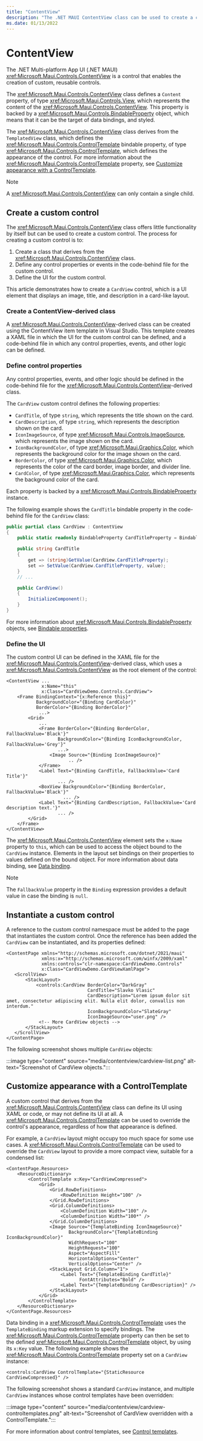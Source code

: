 ```yaml
---
title: "ContentView"
description: "The .NET MAUI ContentView class can be used to create a custom control."
ms.date: 01/13/2022
---
```


# ContentView

The .NET Multi-platform App UI (.NET MAUI) <xref:Microsoft.Maui.Controls.ContentView> is a control that enables the creation of custom, reusable controls.

The <xref:Microsoft.Maui.Controls.ContentView> class defines a `Content` property, of type <xref:Microsoft.Maui.Controls.View>, which represents the content of the <xref:Microsoft.Maui.Controls.ContentView>. This property is backed by a <xref:Microsoft.Maui.Controls.BindableProperty> object, which means that it can be the target of data bindings, and styled.

The <xref:Microsoft.Maui.Controls.ContentView> class derives from the `TemplatedView` class, which defines the <xref:Microsoft.Maui.Controls.ControlTemplate> bindable property, of type <xref:Microsoft.Maui.Controls.ControlTemplate>, which defines the appearance of the control. For more information about the <xref:Microsoft.Maui.Controls.ControlTemplate> property, see [Customize appearance with a ControlTemplate](#customize-appearance-with-a-controltemplate).

> [!NOTE]
> A <xref:Microsoft.Maui.Controls.ContentView> can only contain a single child.

## Create a custom control

The <xref:Microsoft.Maui.Controls.ContentView> class offers little functionality by itself but can be used to create a custom control. The process for creating a custom control is to:

1. Create a class that derives from the <xref:Microsoft.Maui.Controls.ContentView> class.
1. Define any control properties or events in the code-behind file for the custom control.
1. Define the UI for the custom control.

This article demonstrates how to create a `CardView` control, which is a UI element that displays an image, title, and description in a card-like layout.

### Create a ContentView-derived class

A <xref:Microsoft.Maui.Controls.ContentView>-derived class can be created using the ContentView item template in Visual Studio. This template creates a XAML file in which the UI for the custom control can be defined, and a code-behind file in which any control properties, events, and other logic can be defined.

### Define control properties

Any control properties, events, and other logic should be defined in the code-behind file for the <xref:Microsoft.Maui.Controls.ContentView>-derived class.

The `CardView` custom control defines the following properties:

- `CardTitle`, of type `string`, which represents the title shown on the card.
- `CardDescription`, of type `string`, which represents the description shown on the card.
- `IconImageSource`, of type <xref:Microsoft.Maui.Controls.ImageSource>, which represents the image shown on the card.
- `IconBackgroundColor`, of type <xref:Microsoft.Maui.Graphics.Color>, which represents the background color for the image shown on the card.
- `BorderColor`, of type <xref:Microsoft.Maui.Graphics.Color>, which represents the color of the card border, image border, and divider line.
- `CardColor`, of type <xref:Microsoft.Maui.Graphics.Color>, which represents the background color of the card.

Each property is backed by a <xref:Microsoft.Maui.Controls.BindableProperty> instance.

The following example shows the `CardTitle` bindable property in the code-behind file for the `CardView` class:

```csharp
public partial class CardView : ContentView
{
    public static readonly BindableProperty CardTitleProperty = BindableProperty.Create(nameof(CardTitle), typeof(string), typeof(CardView), string.Empty);

    public string CardTitle
    {
        get => (string)GetValue(CardView.CardTitleProperty);
        set => SetValue(CardView.CardTitleProperty, value);
    }
    // ...

    public CardView()
    {
        InitializeComponent();
    }
}
```

For more information about <xref:Microsoft.Maui.Controls.BindableProperty> objects, see [Bindable properties](~/fundamentals/bindable-properties.md).

### Define the UI

The custom control UI can be defined in the XAML file for the <xref:Microsoft.Maui.Controls.ContentView>-derived class, which uses a <xref:Microsoft.Maui.Controls.ContentView> as the root element of the control:

```XAML
<ContentView ...
             x:Name="this"
             x:Class="CardViewDemo.Controls.CardView">
    <Frame BindingContext="{x:Reference this}"
           BackgroundColor="{Binding CardColor}"
           BorderColor="{Binding BorderColor}"
            ...>
        <Grid>
            ...
            <Frame BorderColor="{Binding BorderColor, FallbackValue='Black'}"
                   BackgroundColor="{Binding IconBackgroundColor, FallbackValue='Grey'}"
                   ...>
                <Image Source="{Binding IconImageSource}"
                       .. />
            </Frame>
            <Label Text="{Binding CardTitle, FallbackValue='Card Title'}"
                   ... />
            <BoxView BackgroundColor="{Binding BorderColor, FallbackValue='Black'}"
                     ... />
            <Label Text="{Binding CardDescription, FallbackValue='Card description text.'}"
                   ... />
        </Grid>
    </Frame>
</ContentView>
```

The <xref:Microsoft.Maui.Controls.ContentView> element sets the `x:Name` property to `this`, which can be used to access the object bound to the `CardView` instance. Elements in the layout set bindings on their properties to values defined on the bound object. For more information about data binding, see [Data binding](~/fundamentals/data-binding/index.md).

> [!NOTE]
> The `FallbackValue` property in the `Binding` expression provides a default value in case the binding is `null`.

## Instantiate a custom control

A reference to the custom control namespace must be added to the page that instantiates the custom control. Once the reference has been added the `CardView` can be instantiated, and its properties defined:

```xaml
<ContentPage xmlns="http://schemas.microsoft.com/dotnet/2021/maui"
             xmlns:x="http://schemas.microsoft.com/winfx/2009/xaml"
             xmlns:controls="clr-namespace:CardViewDemo.Controls"
             x:Class="CardViewDemo.CardViewXamlPage">
   <ScrollView>
       <StackLayout>
           <controls:CardView BorderColor="DarkGray"
                              CardTitle="Slavko Vlasic"
                              CardDescription="Lorem ipsum dolor sit amet, consectetur adipiscing elit. Nulla elit dolor, convallis non interdum."
                              IconBackgroundColor="SlateGray"
                              IconImageSource="user.png" />
            <!-- More CardView objects -->
       </StackLayout>
   </ScrollView>
</ContentPage>                   
```

The following screenshot shows multiple `CardView` objects:

:::image type="content" source="media/contentview/cardview-list.png" alt-text="Screenshot of CardView objects.":::

## Customize appearance with a ControlTemplate

A custom control that derives from the <xref:Microsoft.Maui.Controls.ContentView> class can define its UI using XAML or code, or may not define its UI at all. A <xref:Microsoft.Maui.Controls.ControlTemplate> can be used to override the control's appearance, regardless of how that appearance is defined.

For example, a `CardView` layout might occupy too much space for some use cases. A <xref:Microsoft.Maui.Controls.ControlTemplate> can be used to override the `CardView` layout to provide a more compact view, suitable for a condensed list:

```xaml
<ContentPage.Resources>
    <ResourceDictionary>
        <ControlTemplate x:Key="CardViewCompressed">
            <Grid>
                <Grid.RowDefinitions>
                    <RowDefinition Height="100" />
                </Grid.RowDefinitions>
                <Grid.ColumnDefinitions>
                    <ColumnDefinition Width="100" />
                    <ColumnDefinition Width="100*" />
                </Grid.ColumnDefinitions>
                <Image Source="{TemplateBinding IconImageSource}"
                       BackgroundColor="{TemplateBinding IconBackgroundColor}"
                       WidthRequest="100"
                       HeightRequest="100"
                       Aspect="AspectFill"
                       HorizontalOptions="Center"
                       VerticalOptions="Center" />
                <StackLayout Grid.Column="1">
                    <Label Text="{TemplateBinding CardTitle}"
                           FontAttributes="Bold" />
                    <Label Text="{TemplateBinding CardDescription}" />
                </StackLayout>
            </Grid>
        </ControlTemplate>
    </ResourceDictionary>
</ContentPage.Resources>
```

Data binding in a <xref:Microsoft.Maui.Controls.ControlTemplate> uses the `TemplateBinding` markup extension to specify bindings. The <xref:Microsoft.Maui.Controls.ControlTemplate> property can then be set to the defined <xref:Microsoft.Maui.Controls.ControlTemplate> object, by using its `x:Key` value. The following example shows the <xref:Microsoft.Maui.Controls.ControlTemplate> property set on a `CardView` instance:

```xaml
<controls:CardView ControlTemplate="{StaticResource CardViewCompressed}" />
```

The following screenshot shows a standard `CardView` instance, and multiple `CardView` instances whose control templates have been overridden:

:::image type="content" source="media/contentview/cardview-controltemplates.png" alt-text="Screenshot of CardView overridden with a ControlTemplate.":::

For more information about control templates, see [Control templates](~/fundamentals/controltemplate.md).
